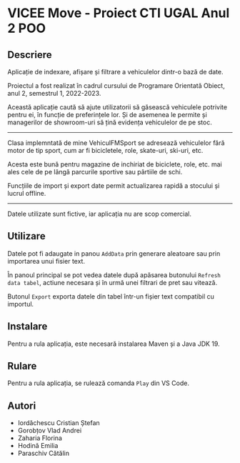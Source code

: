# VICEE Move - Proiect CTI UGAL Anul 2 POO

## Descriere

Aplicație de indexare, afișare și filtrare a vehiculelor dintr-o bază de date.

Proiectul a fost realizat în cadrul cursului de Programare Orientată Obiect, anul 2, semestrul 1, 2022-2023.

Această aplicație caută să ajute utilizatorii să găsească vehiculele potrivite pentru ei, în funcție de preferințele lor. Și de asemenea le permite și managerilor de showroom-uri să țină evidența vehiculelor de pe stoc.

---

Clasa implemntată de mine VehiculFMSport se adresează vehiculelor fără motor de tip sport, cum ar fi bicicletele, role, skate-uri, ski-uri, etc.

Acesta este bună pentru magazine de inchiriat de biciclete, role, etc. mai ales cele de pe lângă parcurile sportive sau pârtiile de schi.

Funcțiile de import și export date permit actualizarea rapidă a stocului și lucrul offline.

---

Datele utilizate sunt fictive, iar aplicația nu are scop comercial.

## Utilizare

Datele pot fi adaugate in panou `AddData` prin generare aleatoare sau prin importarea unui fisier text.

În panoul principal se pot vedea datele după apăsarea butonului `Refresh data tabel`, actiune necesara și în urmă unei filtrari de pret sau vitează.

Butonul `Export` exporta datele din tabel într-un fișier text compatibil cu importul.

## Instalare

Pentru a rula aplicația, este necesară instalarea Maven și a Java JDK 19.

## Rulare

Pentru a rula aplicația, se rulează comanda `Play` din VS Code.

## Autori

- Iordăchescu Cristian Ștefan
- Gorobțov Vlad Andrei
- Zaharia Florina
- Hodină Emilia
- Paraschiv Cătălin
